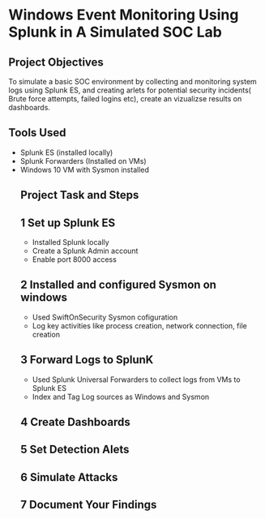 # Windows Event Monitoring Using Splunk in A Simulated SOC Lab
## Project Objectives
To simulate a basic SOC environment by collecting and monitoring system logs using Splunk ES, and creating arlets for potential security incidents( Brute force attempts, failed logins etc), create an vizualizse results on dashboards.
## Tools Used
- Splunk ES (installed locally)
- Splunk Forwarders (Installed on VMs)
- Windows 10 VM with Sysmon installed
  ## Project Task and Steps
  ## 1 Set up Splunk ES
  - Installed Splunk locally
  - Create a Splunk Admin account
  -  Enable port 8000 access
  ## 2 Installed and configured Sysmon on windows
  - Used SwiftOnSecurity Sysmon cofiguration
  - Log key activities like process creation, network connection, file creation
  ## 3  Forward Logs to SplunK
  - Used Splunk Universal Forwarders to collect logs from VMs to Splunk ES
  - Index and Tag Log sources as Windows and Sysmon
  ## 4 Create Dashboards
  ## 5 Set Detection Alets
  ## 6 Simulate Attacks
  ## 7 Document Your Findings
  
